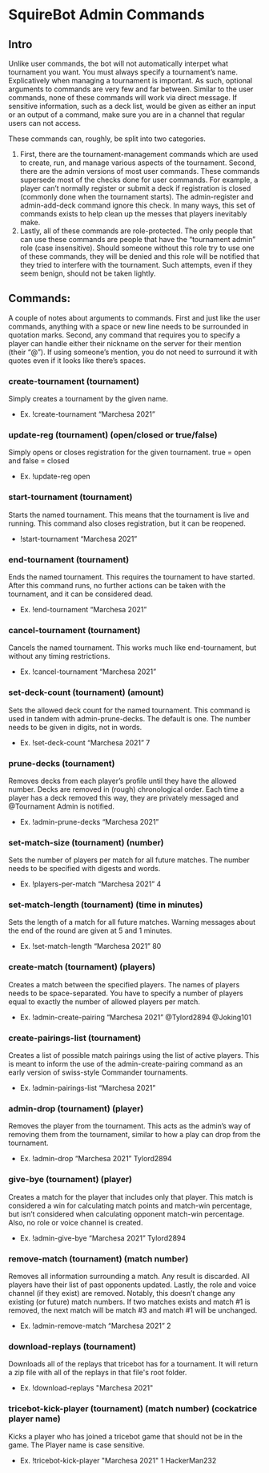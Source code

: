 # SquireBot Admin Commands
## Intro
Unlike user commands, the bot will not automatically interpet what tournament you want. You must always specify a tournament’s name. Explicatively when managing a tournament is important. As such, optional arguments to commands are very few and far between. Similar to the user commands, none of these commands will work via direct message. If sensitive information, such as a deck list, would be given as either an input or an output of a command, make sure you are in a channel that regular users can not access.

These commands can, roughly, be split into two categories. 
1. First, there are the tournament-management commands which are used to create, run, and manage various aspects of the tournament. Second, there are the admin versions of most user commands. These commands supersede most of the checks done for user commands. For example, a player can’t normally register or submit a deck if registration is closed (commonly done when the tournament starts). The admin-register and admin-add-deck command ignore this check. In many ways, this set of commands exists to help clean up the messes that players inevitably make.
1. Lastly, all of these commands are role-protected. The only people that can use these commands are people that have the “tournament admin” role (case insensitive). Should someone without this role try to use one of these commands, they will be denied and this role will be notified that they tried to interfere with the tournament. Such attempts, even if they seem benign, should not be taken lightly.

## Commands:
A couple of notes about arguments to commands. First and just like the user commands, anything with a space or new line needs to be surrounded in quotation marks. Second, any command that requires you to specify a player can handle either their nickname on the server for their mention (their “@”). If using someone’s mention, you do not need to surround it with quotes even if it looks like there’s spaces.


### create-tournament (tournament)

Simply creates a tournament by the given name. 

- Ex. !create-tournament “Marchesa 2021”

### update-reg (tournament) (open/closed or true/false)

Simply opens or closes registration for the given tournament. true = open and false = closed

- Ex. !update-reg open

### start-tournament (tournament)

Starts the named tournament. This means that the tournament is live and running. This command also closes registration, but it can be reopened.

- !start-tournament “Marchesa 2021”

### end-tournament (tournament)

Ends the named tournament. This requires the tournament to have started. After this command runs, no further actions can be taken with the tournament, and it can be considered dead.

- Ex. !end-tournament “Marchesa 2021”

### cancel-tournament (tournament)

Cancels the named tournament. This works much like end-tournament, but without any timing restrictions.

- Ex. !cancel-tournament “Marchesa 2021”

### set-deck-count (tournament) (amount)

Sets the allowed deck count for the named tournament. This command is used in tandem with admin-prune-decks. The default is one. The number needs to be given in digits, not in words. 

- Ex. !set-deck-count “Marchesa 2021” 7

### prune-decks (tournament)

Removes decks from each player’s profile until they have the allowed number. Decks are removed in (rough) chronological order. Each time a player has a deck removed this way, they are privately messaged and @Tournament Admin is notified.

- Ex. !admin-prune-decks “Marchesa 2021”

### set-match-size (tournament) (number)

Sets the number of players per match for all future matches. The number needs to be specified with digests and words.

- Ex. !players-per-match “Marchesa 2021” 4

### set-match-length (tournament) (time in minutes)

Sets the length of a match for all future matches. Warning messages about the end of the round are given at 5 and 1 minutes.

- Ex. !set-match-length “Marchesa 2021” 80

### create-match (tournament) (players)

Creates a match between the specified players. The names of players needs to be space-separated. You have to specify a number of players equal to exactly the number of allowed players per match.

- Ex. !admin-create-pairing “Marchesa 2021” @Tylord2894 @Joking101

### create-pairings-list (tournament)

Creates a list of possible match pairings using the list of active players. This is meant to inform the use of the admin-create-pairing command as an early version of swiss-style Commander tournaments.

- Ex. !admin-pairings-list “Marchesa 2021”

### admin-drop (tournament) (player)

Removes the player from the tournament. This acts as the admin’s way of removing them from the tournament, similar to how a play can drop from the tournament.

- Ex. !admin-drop “Marchesa 2021” Tylord2894

### give-bye (tournament) (player)

Creates a match for the player that includes only that player. This match is considered a win for calculating match points and match-win percentage, but isn’t considered when calculating opponent match-win percentage. Also, no role or voice channel is created.

- Ex. !admin-give-bye “Marchesa 2021” Tylord2894

### remove-match (tournament) (match number)

Removes all information surrounding a match. Any result is discarded. All players have their list of past opponents updated. Lastly, the role and voice channel (if they exist) are removed. Notably, this doesn’t change any existing (or future) match numbers. If two matches exists and match #1 is removed, the next match will be match #3 and match #1 will be unchanged.

- Ex. !admin-remove-match “Marchesa 2021” 2 

### download-replays (tournament)

Downloads all of the replays that tricebot has for a tournament. It will return a zip file with all of the replays in that file's root folder.

- Ex. !download-replays "Marchesa 2021"

### tricebot-kick-player (tournament) (match number) (cockatrice player name)

Kicks a player who has joined a tricebot game that should not be in the game. The Player name is case sensitive.

- Ex. !tricebot-kick-player "Marchesa 2021" 1 HackerMan232
